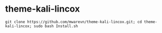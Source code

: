 # theme-kali-lincox
 
```
git clone https://github.com/mwarevn/theme-kali-lincox.git; cd theme-kali-lincox; sudo bash Install.sh
```

